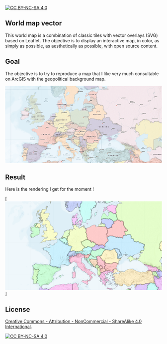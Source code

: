[![CC BY-NC-SA 4.0][license-shield]][license-url]

## World map vector

This world map is a combination of classic tiles with vector overlays (SVG) based on Leaflet.
The objective is to display an interactive map, in color, as simply as possible, as aesthetically as possible, with open source content.

## Goal

The objective is to try to reproduce a map that I like very much consultable on ArcGIS with the geopolitical background map.

[![ArcGIS map][arcgis-screenshot]](https://www.arcgis.com/apps/mapviewer/)

## Result

Here is the rendering I get for the moment !

[![My map][map-screenshot]]

## License

[Creative Commons - Attribution - NonCommercial - ShareAlike 4.0 International][license-url].

[![CC BY-NC-SA 4.0][license-image]][license-url]

[license-url]: https://creativecommons.org/licenses/by-nc-sa/4.0/
[license-image]: https://licensebuttons.net/l/by-nc-sa/4.0/88x31.png
[license-shield]: https://img.shields.io/badge/License-CC%20BY--NC--SA%204.0-lightgrey.svg?style=for-the-badge
[arcgis-screenshot]: map-arcgis.png
[map-screenshot]: map.png